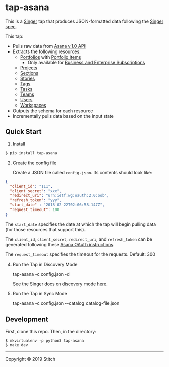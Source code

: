 # tap-asana

This is a [Singer](https://singer.io) tap that produces JSON-formatted data
following the [Singer
spec](https://github.com/singer-io/getting-started/blob/master/SPEC.md).

This tap:

- Pulls raw data from [Asana v.1.0 API](https://developers.asana.com/docs)
- Extracts the following resources:
  - [Portfolios](https://developers.asana.com/docs/portfolios) with [Portfolio Items](https://developers.asana.com/docs/get-portfolio-items)
    - Only available for [Business and Enterprise Subscriptions](https://asana.com/pricing)
  - [Projects](https://developers.asana.com/docs/projects)
  - [Sections](https://developers.asana.com/docs/sections)
  - [Stories](https://developers.asana.com/docs/stories)
  - [Tags](https://developers.asana.com/docs/tags)
  - [Tasks](https://developers.asana.com/docs/tasks)
  - [Teams](https://developers.asana.com/docs/teams)
  - [Users](https://developers.asana.com/docs/users)
  - [Workspaces](https://developers.asana.com/docs/workspaces)
- Outputs the schema for each resource
- Incrementally pulls data based on the input state

## Quick Start

1. Install

```
$ pip install tap-asana
```

2. Create the config file

   Create a JSON file called `config.json`. Its contents should look like:

```json
{
  "client_id": "111",
  "client_secret": "xxx",
  "redirect_uri": "urn:ietf:wg:oauth:2.0:oob",
  "refresh_token": "yyy",
  "start_date" : "2018-02-22T02:06:58.147Z",
  "request_timeout": 100
}
```

   The `start_date` specifies the date at which the tap will begin pulling data
   (for those resources that support this).

   The `client_id`, `client_secret`, `redirect_uri`, and `refresh_token` can be generated following these [Asana OAuth instructions](https://developers.asana.com/docs/oauth).

   The `request_timeout` specifies the timeout for the requests. Default: 300

4. Run the Tap in Discovery Mode

    tap-asana -c config.json -d

   See the Singer docs on discovery mode
   [here](https://github.com/singer-io/getting-started/blob/master/docs/DISCOVERY_MODE.md#discovery-mode).

5. Run the Tap in Sync Mode

    tap-asana -c config.json --catalog catalog-file.json

## Development

First, clone this repo. Then, in the directory:

```
$ mkvirtualenv -p python3 tap-asana
$ make dev
```

---

Copyright &copy; 2019 Stitch

